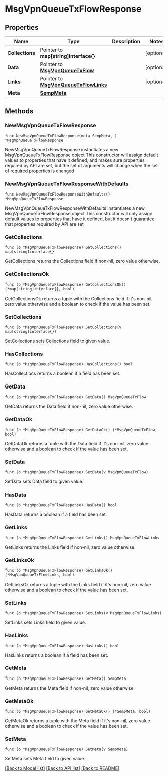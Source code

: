 # MsgVpnQueueTxFlowResponse

## Properties

Name | Type | Description | Notes
------------ | ------------- | ------------- | -------------
**Collections** | Pointer to **map[string]interface{}** |  | [optional] 
**Data** | Pointer to [**MsgVpnQueueTxFlow**](MsgVpnQueueTxFlow.md) |  | [optional] 
**Links** | Pointer to [**MsgVpnQueueTxFlowLinks**](MsgVpnQueueTxFlowLinks.md) |  | [optional] 
**Meta** | [**SempMeta**](SempMeta.md) |  | 

## Methods

### NewMsgVpnQueueTxFlowResponse

`func NewMsgVpnQueueTxFlowResponse(meta SempMeta, ) *MsgVpnQueueTxFlowResponse`

NewMsgVpnQueueTxFlowResponse instantiates a new MsgVpnQueueTxFlowResponse object
This constructor will assign default values to properties that have it defined,
and makes sure properties required by API are set, but the set of arguments
will change when the set of required properties is changed

### NewMsgVpnQueueTxFlowResponseWithDefaults

`func NewMsgVpnQueueTxFlowResponseWithDefaults() *MsgVpnQueueTxFlowResponse`

NewMsgVpnQueueTxFlowResponseWithDefaults instantiates a new MsgVpnQueueTxFlowResponse object
This constructor will only assign default values to properties that have it defined,
but it doesn't guarantee that properties required by API are set

### GetCollections

`func (o *MsgVpnQueueTxFlowResponse) GetCollections() map[string]interface{}`

GetCollections returns the Collections field if non-nil, zero value otherwise.

### GetCollectionsOk

`func (o *MsgVpnQueueTxFlowResponse) GetCollectionsOk() (*map[string]interface{}, bool)`

GetCollectionsOk returns a tuple with the Collections field if it's non-nil, zero value otherwise
and a boolean to check if the value has been set.

### SetCollections

`func (o *MsgVpnQueueTxFlowResponse) SetCollections(v map[string]interface{})`

SetCollections sets Collections field to given value.

### HasCollections

`func (o *MsgVpnQueueTxFlowResponse) HasCollections() bool`

HasCollections returns a boolean if a field has been set.

### GetData

`func (o *MsgVpnQueueTxFlowResponse) GetData() MsgVpnQueueTxFlow`

GetData returns the Data field if non-nil, zero value otherwise.

### GetDataOk

`func (o *MsgVpnQueueTxFlowResponse) GetDataOk() (*MsgVpnQueueTxFlow, bool)`

GetDataOk returns a tuple with the Data field if it's non-nil, zero value otherwise
and a boolean to check if the value has been set.

### SetData

`func (o *MsgVpnQueueTxFlowResponse) SetData(v MsgVpnQueueTxFlow)`

SetData sets Data field to given value.

### HasData

`func (o *MsgVpnQueueTxFlowResponse) HasData() bool`

HasData returns a boolean if a field has been set.

### GetLinks

`func (o *MsgVpnQueueTxFlowResponse) GetLinks() MsgVpnQueueTxFlowLinks`

GetLinks returns the Links field if non-nil, zero value otherwise.

### GetLinksOk

`func (o *MsgVpnQueueTxFlowResponse) GetLinksOk() (*MsgVpnQueueTxFlowLinks, bool)`

GetLinksOk returns a tuple with the Links field if it's non-nil, zero value otherwise
and a boolean to check if the value has been set.

### SetLinks

`func (o *MsgVpnQueueTxFlowResponse) SetLinks(v MsgVpnQueueTxFlowLinks)`

SetLinks sets Links field to given value.

### HasLinks

`func (o *MsgVpnQueueTxFlowResponse) HasLinks() bool`

HasLinks returns a boolean if a field has been set.

### GetMeta

`func (o *MsgVpnQueueTxFlowResponse) GetMeta() SempMeta`

GetMeta returns the Meta field if non-nil, zero value otherwise.

### GetMetaOk

`func (o *MsgVpnQueueTxFlowResponse) GetMetaOk() (*SempMeta, bool)`

GetMetaOk returns a tuple with the Meta field if it's non-nil, zero value otherwise
and a boolean to check if the value has been set.

### SetMeta

`func (o *MsgVpnQueueTxFlowResponse) SetMeta(v SempMeta)`

SetMeta sets Meta field to given value.



[[Back to Model list]](../README.md#documentation-for-models) [[Back to API list]](../README.md#documentation-for-api-endpoints) [[Back to README]](../README.md)


